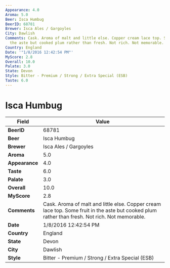 ```yaml
---
Appearance: 4.0
Aroma: 5.0
Beer: Isca Humbug
BeerID: 68781
Brewer: Isca Ales / Gargoyles
City: Dawlish
Comments: Cask. Aroma of malt and little else. Copper cream lace top. Some fruit in
  the aste but cooked plum rather than fresh. Not rich. Not memorable.
Country: England
Date: '"1/8/2016 12:42:54 PM"'
MyScore: 2.8
Overall: 10.0
Palate: 3.0
State: Devon
Style: Bitter - Premium / Strong / Extra Special (ESB)
Taste: 6.0
---
```


# Isca Humbug

| Field         | Value |
|---------------|-------|
| **BeerID** | 68781 |
| **Beer** | Isca Humbug |
| **Brewer** | Isca Ales / Gargoyles |
| **Aroma** | 5.0 |
| **Appearance** | 4.0 |
| **Taste** | 6.0 |
| **Palate** | 3.0 |
| **Overall** | 10.0 |
| **MyScore** | 2.8 |
| **Comments** | Cask. Aroma of malt and little else. Copper cream lace top. Some fruit in the aste but cooked plum rather than fresh. Not rich. Not memorable. |
| **Date** | 1/8/2016 12:42:54 PM |
| **Country** | England |
| **State** | Devon |
| **City** | Dawlish |
| **Style** | Bitter - Premium / Strong / Extra Special (ESB) |
